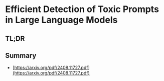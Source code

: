 # Efficient Detection of Toxic Prompts in Large Language Models
## TL;DR
## Summary
- [https://arxiv.org/pdf/2408.11727.pdf](https://arxiv.org/pdf/2408.11727.pdf)

